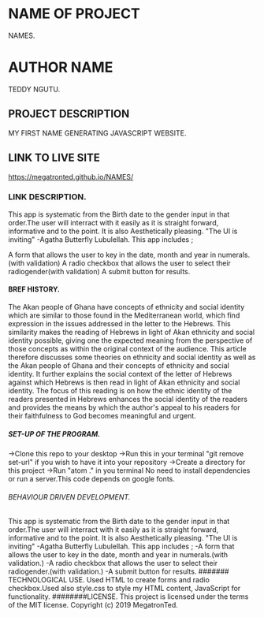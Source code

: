 # NAME OF PROJECT
NAMES.
# AUTHOR NAME
TEDDY NGUTU.
## PROJECT DESCRIPTION
MY FIRST NAME GENERATING JAVASCRIPT WEBSITE.
## LINK TO LIVE SITE
https://megatronted.github.io/NAMES/
### LINK DESCRIPTION.
This app is systematic from the Birth date to the gender input in that order.The user will interract with it easily as it is straight forward, informative and to the point. It is also Aesthetically pleasing. "The UI is inviting" -Agatha Butterfly Lubulellah. This app includes ;

A form that allows the user to key in the date, month and year in numerals.(with validation)
A radio checkbox that allows the user to select their radiogender(with validation)
A submit button for results.
#### BREF HISTORY.
The Akan people of Ghana have concepts of ethnicity and social identity which are similar to those found in the Mediterranean world, which find expression in the issues addressed in the letter to the Hebrews. This similarity makes the reading of Hebrews in light of Akan ethnicity and social identity possible, giving one the expected meaning from the perspective of those concepts as within the original context of the audience. This article therefore discusses some theories on ethnicity and social identity as well as the Akan people of Ghana and their concepts of ethnicity and social identity. It further explains the social context of the letter of Hebrews against which Hebrews is then read in light of Akan ethnicity and social identity. The focus of this reading is on how the ethnic identity of the readers presented in Hebrews enhances the social identity of the readers and provides the means by which the author's appeal to his readers for their faithfulness to God becomes meaningful and urgent.
##### SET-UP OF THE PROGRAM.
->Clone this repo to your desktop
->Run this in your terminal "git remove set-url" if you wish to have it into your repository
->Create a directory for this project
->Run "atom ." in you terminal No need to install dependencies or run a server.This code depends on google fonts.
###### BEHAVIOUR DRIVEN DEVELOPMENT.
This app is systematic from the Birth date to the gender input in that order.The user will interract with it easily as it is straight forward, informative and to the point. It is also Aesthetically pleasing. "The UI is inviting" -Agatha Butterfly Lubulellah. This app includes ;
-A form that allows the user to key in the date, month and year in numerals.(with validation.)
-A radio checkbox that allows the user to select their radiogender.(with validation.)
-A submit button for results.
####### TECHNOLOGICAL USE.
Used HTML to create forms and radio checkbox.Used also style.css to style my HTML content, JavaScript for functionality.
########LICENSE.
This project is licensed under the terms of the MIT license. Copyright (c) 2019 MegatronTed.
